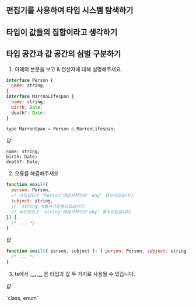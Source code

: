 ## 편집기를 사용하여 타입 시스템 탐색하기

## 타입이 값들의 집합이라고 생각하기

## 타입 공간과 값 공간의 심벌 구분하기

1. 아래의 본문을 보고 & 연산자에 대해 설명해주세요.

```js
interface Person {
  name: string;
}
interface MarronLifespan {
  name: string;
  birth: Date;
  death?: Date;
}

type MarronSpan = Person & MarronLifespan;
```

_답_

```
name: string;
birth: Date;
death?: Date;
```

2. 오류를 해결해주세요

```js
function email({
  person: Person,
  // 바인딩요소 "Person"에암시적으로' any' 형식이있습니다.
  subject: string,
  // 'string'식별자가중복되었습니다.
  // 바인딩요소 'string'에암시적으로'any' 형식이있습니다.
}) {
  /* ... */
}
```

_답_

```js
function email({ person, subject }: { person: Person, subject: string }) {
  /* ... */
}
```

3. ts에서 \_**\_, \_\_** 은 타입과 값 두 가지로 사용될 수 있습니다.

_답_

`class, enum``
